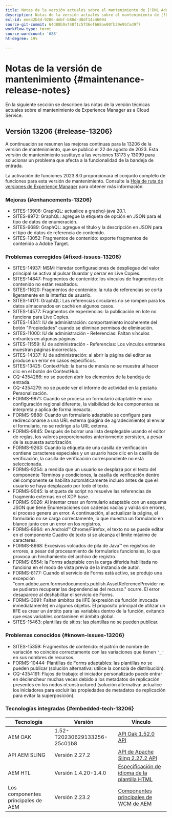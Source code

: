 ```yaml
---
title: Notas de la versión actuales sobre el mantenimiento de [!DNL Adobe Experience Manager] as a Cloud Service.
description: Notas de la versión actuales sobre el mantenimiento de [!DNL Adobe Experience Manager] as a Cloud Service.
exl-id: eee42b4d-9206-4ebf-b88d-d8df14c46094
source-git-commit: 64d88b9af48f1c5736ef668ae00fb29e9bfad9f7
workflow-type: tm+mt
source-wordcount: '688'
ht-degree: 19%

---
```


# Notas de la versión de mantenimiento {#maintenance-release-notes}

En la siguiente sección se describen las notas de la versión técnicas actuales sobre el mantenimiento de Experience Manager as a Cloud Service.

## Versión 13206 {#release-13206}

A continuación se resumen las mejoras continuas para la 13206 de la versión de mantenimiento, que se publicó el 22 de agosto de 2023. Esta versión de mantenimiento sustituye a las versiones 13173 y 13099 para solucionar un problema que afecta a la funcionalidad de la bandeja de entrada.

La activación de funciones 2023.8.0 proporcionará el conjunto completo de funciones para esta versión de mantenimiento. Consulte la [Hoja de ruta de versiones de Experience Manager](https://experienceleague.adobe.com/docs/experience-manager-release-information/aem-release-updates/update-releases-roadmap.html?lang=es) para obtener más información.

### Mejoras {#enhancements-13206}

- SITES-13906: GraphQL: actualice a graphql-java 20.1.
- SITES-8972: GraphQL: agregue la etiqueta de opción en JSON para el tipo de datos de enumeración.
- SITES-9689: GraphQL: agregue el título y la descripción en JSON para el tipo de datos de referencia de contenido.
- SITES-13052: Fragmentos de contenido: exporte fragmentos de contenido a Adobe Target.

### Problemas corregidos {#fixed-issues-13206}

- SITES-14937: MSM: Heredar configuraciones de despliegue del valor principal se activa al pulsar Guardar y cerrar en Live Copies.
- SITES-14847: Fragmentos de contenido: los vínculos de fragmentos de contenido no están resaltados.
- SITES-11620: Fragmentos de contenido: la ruta de referencias se corta ligeramente en la interfaz de usuario.
- SITES-14171: GraphQL: Las referencias circulares no se rompen para los datos almacenados en caché en algunos casos.
- SITES-14577: Fragmentos de experiencias: la publicación en lote no funciona para Live Copies.
- SITES-14341: IU de administración: comportamiento incoherente del botón &quot;Propiedades&quot; cuando se eliminan permisos de eliminación.
- SITES-11000: IU de administración - Referencias: Faltan vínculos entrantes en algunas páginas.
- SITES-11559: IU de administración - Referencias: Los vínculos entrantes muestran páginas incorrectas.
- SITES-14337: IU de administración: al abrir la página del editor se produce un error en casos específicos.
- SITES-13425: ContextHub: la barra de menús no se muestra al hacer clic en el botón de ContextHub.
- CQ-4354266: no se pueden abrir los elementos de la bandeja de entrada.
- CQ-4354279: no se puede ver el informe de actividad en la pestaña Personalización.
- FORMS-9971: Cuando se procesa un formulario adaptable en una configuración regional diferente, la visibilidad de los componentes se interpreta y aplica de forma inexacta.
- FORMS-9888: Cuando un formulario adaptable se configura para redireccionarse a una URL externa (página de agradecimiento) al enviar el formulario, no se redirige a la URL externa.
- FORMS-9845: Después de borrar una lista desplegable usando el editor de reglas, los valores proporcionados anteriormente persisten, a pesar de la supuesta autorización.
- FORMS-9263: Cuando la etiqueta de una casilla de verificación contiene caracteres especiales y un usuario hace clic en la casilla de verificación, la casilla de verificación correspondiente no está seleccionada.
- FORMS-9254: a medida que un usuario se desplaza por el texto del componente Términos y condiciones, la casilla de verificación dentro del componente se habilita automáticamente incluso antes de que el usuario se haya desplazado por todo el texto.
- FORMS-9045: la etiqueta de script no resuelve las referencias de fragmento externas en el XDP base.
- FORMS-9026: Al intentar crear un formulario adaptable con un esquema JSON que tiene Enumeraciones con cadenas vacías y valida sin errores, el proceso genera un error. A continuación, al actualizar la página, el formulario no se carga correctamente, lo que muestra un formulario en blanco junto con un error en los registros.
- FORMS-8964: en Android™ Chrome/Firefox, el texto no se puede editar en el componente Cuadro de texto si se alcanza el límite máximo de caracteres.
- FORMS-8668: Excesivos volcados de pila de Java™ en registros de errores, a pesar del procesamiento de formularios funcionales, lo que provoca un hinchamiento del archivo de registro.
- FORMS-8554: la Forms adaptable con la carga diferida habilitada no funciona en el modo de vista previa de la instancia de autor.
- FORMS-8177: Cuando el servicio de Forms está activo, se produjo una excepción &quot;com.adobe.aem.formsndocuments.publish.AssetReferenceProvider no se pudieron recuperar las dependencias del recurso.&quot; ocurre. El error desaparece al deshabilitar el servicio de Forms.
- FORMS-3691: Faltan ámbitos de IIFE (expresión de función invocada inmediatamente) en algunos objetos. El propósito principal de utilizar un IIFE es crear un ámbito para las variables dentro de la función, evitando que esas variables contaminen el ámbito global.
- SITES-15463: plantillas de sitios: las plantillas no se pueden publicar.

### Problemas conocidos {#known-issues-13206}

- SITES-15359: Fragmentos de contenido: el patrón de nombre de variación no coincide correctamente con las variaciones que tienen ```'_'``` en sus nombres de recursos.
- FORMS-10444: Plantillas de Forms adaptables: las plantillas no se pueden publicar (solución alternativa: utilice la consola de distribución).
- CQ-4354191: Flujos de trabajo: el iniciador personalizado puede entrar en déclencheur muchas veces debido a los metadatos de replicación presentes en los nodos nt:unstructured (solución alternativa: actualice los iniciadores para excluir las propiedades de metadatos de replicación para evitar la superposición).

### Tecnologías integradas {#embedded-tech-13206}

| Tecnología | Versión | Vínculo |
|---|---|---|
| AEM OAK | 1.52-T20230629133256-25c01b8 | [API Oak 1.52.0 API](https://www.javadoc.io/doc/org.apache.jackrabbit/oak-api/1.52.0/index.html) |
| API AEM SLING | Versión 2.27.2 | [API de Apache Sling 2.27.2 API](https://www.javadoc.io/doc/org.apache.sling/org.apache.sling.api/latest/index.html) |
| AEM HTL | Versión 1.4.20-1.4.0 | [Especificación de idioma de la plantilla HTML](https://github.com/adobe/htl-spec) |
| Los componentes principales de AEM | Versión 2.23.2 | [Componentes principales de WCM de AEM](https://github.com/adobe/aem-core-wcm-components) |
